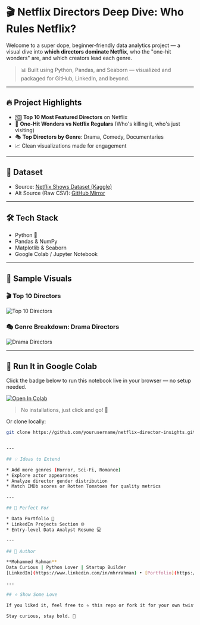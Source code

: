 # 🎬 Netflix Directors Deep Dive: Who Rules Netflix?

Welcome to a super dope, beginner-friendly data analytics project — a visual dive into **which directors dominate Netflix**, who the "one-hit wonders" are, and which creators lead each genre.

> 📊 Built using Python, Pandas, and Seaborn — visualized and packaged for GitHub, LinkedIn, and beyond.

---

## 🔥 Project Highlights

* 🔟 **Top 10 Most Featured Directors** on Netflix
* 🎯 **One-Hit Wonders vs Netflix Regulars** (Who's killing it, who's just visiting)
* 🎭 **Top Directors by Genre**: Drama, Comedy, Documentaries
* 📈 Clean visualizations made for engagement

---

## 📁 Dataset

* Source: [Netflix Shows Dataset (Kaggle)](https://www.kaggle.com/datasets/shivamb/netflix-shows)
* Alt Source (Raw CSV): [GitHub Mirror](https://raw.githubusercontent.com/prasertcbs/basic-dataset/master/netflix_titles.csv)

---

## 🛠️ Tech Stack

* Python 🐍
* Pandas & NumPy
* Matplotlib & Seaborn
* Google Colab / Jupyter Notebook

---

## 📸 Sample Visuals

### 🎬 Top 10 Directors

![Top 10 Directors](top_10_directors.png)

### 🎭 Genre Breakdown: Drama Directors

![Drama Directors](drama_directors.png)

---

## 🚀 Run It in Google Colab

Click the badge below to run this notebook live in your browser — no setup needed.

[![Open In Colab](https://colab.research.google.com/assets/colab-badge.svg)]([https://colab.research.google.com/github/yourusername/netflix-director-insights/blob/main/Netflix_Director_Insights.ipynb](https://colab.research.google.com/drive/1YkgKB9OrfN7AkFYKRQoC2d1LFXW0xyPg?usp=sharing))

> No installations, just click and go! 🎯

Or clone locally:

```bash
git clone https://github.com/yourusername/netflix-director-insights.git


---

## 💡 Ideas to Extend

* Add more genres (Horror, Sci-Fi, Romance)
* Explore actor appearances
* Analyze director gender distribution
* Match IMDb scores or Rotten Tomatoes for quality metrics

---

## 💼 Perfect For

* Data Portfolio 📁
* LinkedIn Projects Section 🌐
* Entry-level Data Analyst Resume 💻

---

## 🧠 Author

**Mohammed Rahman**
Data Curious | Python Lover | Startup Builder
[LinkedIn](https://www.linkedin.com/in/mhrrahman) • [Portfolio](https://habib.to) • [GitHub](https://github.com/mhabib1)

---

## ⭐ Show Some Love

If you liked it, feel free to ⭐️ this repo or fork it for your own twist.

Stay curious, stay bold. 🚀
